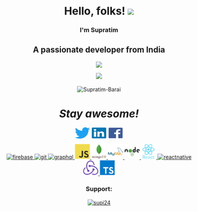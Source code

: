 
<h1 align='center'> Hello, folks! <img src="https://raw.githubusercontent.com/MartinHeinz/MartinHeinz/master/wave.gif" width="30px"></h1>


<h3 align="center"> I'm Supratim</h3>
<h2 align="center">A passionate developer from India</h2>
<p align='center'>
<img align="center" src="https://github-readme-stats.vercel.app/api/top-langs/?username=Supratim-Barai&theme=synthwave&text_color=ffffff&hide=CSS,SCSS" />
  </p>
  
<p align='center'>
 <img src="https://github-readme-stats.vercel.app/api?username=Supratim-Barai&&show_icons=true&text_color=ffffff&theme=synthwave&icon_color=E5566D&hide=contribs ">
</p>
<p align='center'>
  <img align="center" src="https://github-readme-streak-stats.herokuapp.com/?user=Supratim-Barai&text_color=ffffff&theme=synthwave&icon_color=E5566D" alt="Supratim-Barai" />
</p>
<h1 align='center'><i>Stay awesome!</i></h1>

<p align="center">
<a href="https://twitter.com/supratim_barai" target="blank"><img align="center" src="https://raw.githubusercontent.com/devicons/devicon/master/icons/twitter/twitter-original.svg" alt="supratim_barai" height="30" width="40" /></a>
<a href="https://linkedin.com/in/supratim-barai-95992a14a" target="blank"><img align="center" src="https://raw.githubusercontent.com/devicons/devicon/master/icons/linkedin/linkedin-original.svg" alt="supratim-barai-95992a14a" height="30" width="40" /></a>
<a href="https://fb.com/supratim.barai" target="blank"><img align="center" src="https://raw.githubusercontent.com/devicons/devicon/master/icons/facebook/facebook-original.svg" alt="supratim.barai" height="30" width="40" /></a>
<!-- <a href="https://instagram.com/itzz_supi" target="blank"><img align="center" src="https://cdn.jsdelivr.net/npm/simple-icons@3.0.1/icons/instagram.svg" alt="itzz_supi" height="30" width="40" /></a> -->
</p>



<p align="center"> <a href="https://firebase.google.com/" target="_blank"> <img src="https://www.vectorlogo.zone/logos/firebase/firebase-icon.svg" alt="firebase" width="40" height="40"/> </a> <a href="https://git-scm.com/" target="_blank"> <img src="https://www.vectorlogo.zone/logos/git-scm/git-scm-icon.svg" alt="git" width="40" height="40"/> </a> <a href="https://graphql.org" target="_blank"> <img src="https://www.vectorlogo.zone/logos/graphql/graphql-icon.svg" alt="graphql" width="40" height="40"/> </a> <a href="https://developer.mozilla.org/en-US/docs/Web/JavaScript" target="_blank"> <img src="https://raw.githubusercontent.com/devicons/devicon/master/icons/javascript/javascript-original.svg" alt="javascript" width="40" height="40"/> </a>  <a href="https://www.mongodb.com/" target="_blank"> <img src="https://raw.githubusercontent.com/devicons/devicon/master/icons/mongodb/mongodb-original-wordmark.svg" alt="mongodb" width="40" height="40"/> </a> <a href="https://www.mysql.com/" target="_blank"> <img src="https://raw.githubusercontent.com/devicons/devicon/master/icons/mysql/mysql-original-wordmark.svg" alt="mysql" width="40" height="40"/> </a> <a href="https://nodejs.org" target="_blank"> <img src="https://raw.githubusercontent.com/devicons/devicon/master/icons/nodejs/nodejs-original-wordmark.svg" alt="nodejs" width="40" height="40"/> </a>  <a href="https://reactjs.org/" target="_blank"> <img src="https://raw.githubusercontent.com/devicons/devicon/master/icons/react/react-original-wordmark.svg" alt="react" width="40" height="40"/> </a> <a href="https://reactnative.dev/" target="_blank"> <img src="https://reactnative.dev/img/header_logo.svg" alt="reactnative" width="40" height="40"/> </a> <a href="https://redux.js.org" target="_blank"> <img src="https://raw.githubusercontent.com/devicons/devicon/master/icons/redux/redux-original.svg" alt="redux" width="40" height="40"/> </a> <a href="https://www.typescriptlang.org/" target="_blank"> <img src="https://raw.githubusercontent.com/devicons/devicon/master/icons/typescript/typescript-original.svg" alt="typescript" width="40" height="40"/> </a> </p>

<h3 align="center">Support:</h3>
<p align="center"><a href="https://www.buymeacoffee.com/supi24"> <img align="center" src="https://cdn.buymeacoffee.com/buttons/v2/default-yellow.png" height="50" width="210" alt="supi24" /></a></p><br><br>
